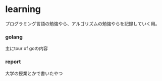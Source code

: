 # learning

プログラミング言語の勉強やら、アルゴリズムの勉強やらを記録していく用。

### golang

主にtour of goの内容

### report

大学の授業とかで書いたやつ


